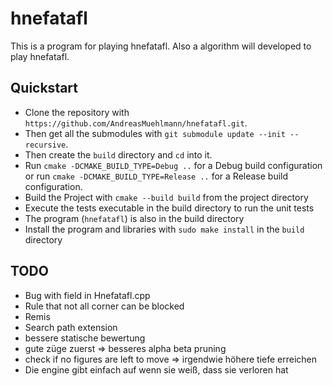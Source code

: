 # hnefatafl

This is a program for playing hnefatafl. Also a algorithm will developed to play hnefatafl.

## Quickstart

- Clone the repository with `https://github.com/AndreasMuehlmann/hnefatafl.git`.
- Then get all the submodules with `git submodule update --init --recursive`.
- Then create the `build` directory and `cd` into it.
- Run `cmake -DCMAKE_BUILD_TYPE=Debug ..` for a Debug build configuration or run `cmake -DCMAKE_BUILD_TYPE=Release ..`
    for a Release build configuration.
- Build the Project with `cmake --build build` from the project directory
- Execute the tests executable in the build directory to run the unit tests
- The program (`hnefatafl`) is also in the build directory
- Install the program and libraries with `sudo make install` in the `build` directory

 ## TODO



- Bug with field in Hnefatafl.cpp
- Rule that not all corner can be blocked
- Remis
- Search path extension
- bessere statische bewertung
- gute züge zuerst => besseres alpha beta pruning
- check if no figures are left to move
=> irgendwie höhere tiefe erreichen
- Die engine gibt einfach auf wenn sie weiß, dass sie verloren hat
